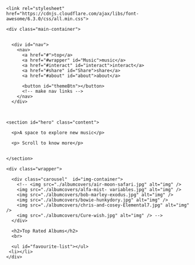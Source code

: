 <!DOCTYPE html>
<html lang="en">
  <head>
    <meta charset="UTF-8" />
    <meta http-equiv="X-UA-Compatible" content="IE=edge" />
    <meta name="viewport" content="width=device-width, initial-scale=1.0" />
    
    <link rel="stylesheet" href="https://cdnjs.cloudflare.com/ajax/libs/font-awesome/6.3.0/css/all.min.css">
   
  </head>
  <body>

    <div class="main-container">


      <div id="nav">
        <nav>
          <a href="#">top</a>
          <a href="#wrapper" id="Music">music</a>
          <a href="#interact" id="interact">interact</a>
          <a href="#share" id="Share">share</a>
          <a href="#about" id="about">about</a>

          <button id="themeBtn"></button>
          <!-- make nav links -->
        </nav>
      </div>



    <section id="hero" class="content">

      <p>A space to explore new music</p>

      <p> Scroll to know more</p>


    </section>

    <div class="wrapper">

      <div class="carousel"  id="img-container">
        <!-- <img src="./albumcovers/air-moon-safari.jpg" alt="img" />
        <img src="./albumcovers/alfa-mist- variables.jpg" alt="img" />
        <img src="./albumcovers/bob-marley-exodus.jpg" alt="img" />
        <img src="./albumcovers/bowie-hunkydory.jpg" alt="img" />
        <img src="./albumcovers/chris-and-cosey-Elemental7.jpg" alt="img" />
        <img src="./albumcovers/Cure-wish.jpg" alt="img" /> -->
      </div>

      <h2>Top Rated Albums</h2>
      <br>

      <ul id="favourite-list"></ul>
     <li></li>
    </div>

  </section>

  <section id="two" class="content">
     
  <div class="sketch" id="landsketch"></div> 
  </section>


</body>
<script src="https://cdn.jsdelivr.net/npm/p5@1.5.0/lib/p5.js" id="sketch" type="text/javascript"></script>
    <script src="app.js"></script>
    <script src="sketch01.js"></script>
    <script src="script.js" defer></script>
   
  </body>
</html>
